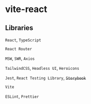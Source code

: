 # vite-react

## Libraries

`React`, `TypeScript`

`React Router`

`MSW`, `SWR`, `Axios`

`TailwindCSS`, `Headless UI`, `Heroicons`

`Jest`, `React Testing Library`, ~~`Storybook`~~

`Vite`

`ESLint`, `Prettier`
